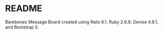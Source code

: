 # README

Barebones Message Board created using Rails 6.1, Ruby 2.6.9, Devise 4.8.1, and Bootstrap 5.
